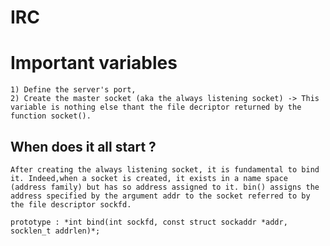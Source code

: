 # IRC

# Important variables

    1) Define the server's port,
    2) Create the master socket (aka the always listening socket) -> This variable is nothing else thant the file decriptor returned by the function socket().


## When does it all start ?

    After creating the always listening socket, it is fundamental to bind it. Indeed,when a socket is created, it exists in a name space (address family) but has so address assigned to it. bin() assigns the address specified by the argument addr to the socket referred to by the file descriptor sockfd.

    prototype : *int bind(int sockfd, const struct sockaddr *addr, socklen_t addrlen)*;



